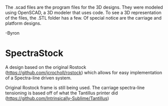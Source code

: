 The .scad files are the program files for the 3D designs. They were modeled using OpenSCAD, a 3D modeler that uses code. To see a 3D representation of the files, the .STL folder has a few. Of special notice are the carriage and platform designs.

-Byron

SpectraStock
============

A design based on the original Rostock (https://github.com/jcrocholl/rostock) which allows for easy implementation of a Spectra-line driven system.

Original Rostock frame is still being used. The carriage spectra-line tensioning is based off of what the Tantillus printer did (https://github.com/Intrinsically-Sublime/Tantillus)


